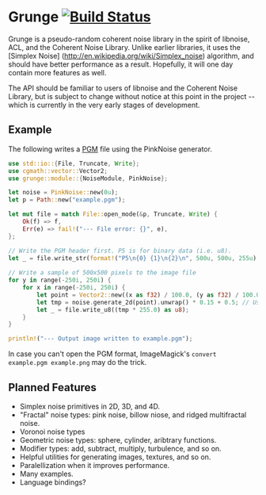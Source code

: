 Grunge [![Build Status](https://travis-ci.org/atheriel/grunge.svg?branch=master)](https://travis-ci.org/atheriel/grunge)
======

Grunge is a pseudo-random coherent noise library in the spirit of libnoise, ACL,
and the Coherent Noise Library. Unlike earlier libraries, it uses the [Simplex Noise]
(http://en.wikipedia.org/wiki/Simplex_noise) algorithm, and should have better
performance as a result. Hopefully, it will one day contain more features as well.

The API should be familiar to users of libnoise and the Coherent Noise Library, but is
subject to change without notice at this point in the project -- which is currently in
the very early stages of development.

Example
-------

The following writes a [PGM](http://en.wikipedia.org/wiki/Portable_graymap) file using
the PinkNoise generator.

```rust
use std::io::{File, Truncate, Write};
use cgmath::vector::Vector2;
use grunge::module::{NoiseModule, PinkNoise};

let noise = PinkNoise::new(0u);
let p = Path::new("example.pgm");

let mut file = match File::open_mode(&p, Truncate, Write) {
    Ok(f) => f,
    Err(e) => fail!("--- File error: {}", e),
};

// Write the PGM header first. P5 is for binary data (i.e. u8).
let _ = file.write_str(format!("P5\n{0} {1}\n{2}\n", 500u, 500u, 255u).as_slice());
    
// Write a sample of 500x500 pixels to the image file
for y in range(-250i, 250i) {
    for x in range(-250i, 250i) {
        let point = Vector2::new((x as f32) / 100.0, (y as f32) / 100.0);
        let tmp = noise.generate_2d(point).unwrap() * 0.15 + 0.5; // Usually fits in [0, 1]
        let _ = file.write_u8((tmp * 255.0) as u8);
    }
}

println!("--- Output image written to example.pgm");
```

In case you can't open the PGM format, ImageMagick's `convert example.pgm example.png`
may do the trick.

Planned Features
----------------

* Simplex noise primitives in 2D, 3D, and 4D.
* "Fractal" noise types: pink noise, billow niose, and ridged multifractal noise.
* Voronoi noise types
* Geometric noise types: sphere, cylinder, aribtrary functions.
* Modifier types: add, subtract, multiply, turbulence, and so on.
* Helpful utilities for generating images, textures, and so on.
* Paralellization when it improves performance.
* Many examples.
* Language bindings?
